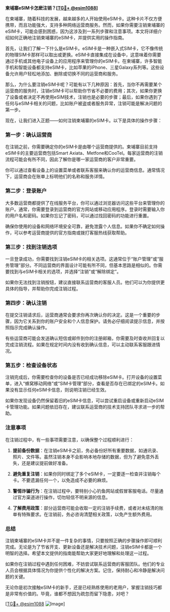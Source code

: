 **柬埔寨eSIM卡怎麽注销？[[TG💪+ @esim1088](https://t.me/s/esim1088)]**

在柬埔寨，随着科技的发展，越来越多的人开始使用eSIM卡。这种卡片不仅方便携带，而且功能强大，支持多种网络运营商服务。然而，如果你需要注销柬埔寨的eSIM卡，可能会感到困惑，因为这涉及到一系列步骤和注意事项。本文将详细介绍如何正确地注销柬埔寨的eSIM卡，并提供实用的操作指南。

首先，让我们了解一下什么是eSIM卡。eSIM卡是一种嵌入式SIM卡，它不像传统的物理SIM卡那样可以取出或更换。eSIM卡直接集成在设备中，这意味着你需要通过手机或其他电子设备上的应用程序来管理你的eSIM卡。在柬埔寨，许多智能手机和智能设备都支持eSIM卡，比如苹果的iPhone、三星Galaxy系列等。这些设备允许用户轻松地添加、删除或切换不同的运营商和服务。

那么，为什么要注销eSIM卡呢？可能有以下几种原因：首先，当你不再需要某个运营商的服务时，注销eSIM卡可以帮助你节省不必要的费用；其次，如果你更换了设备或者决定不再使用eSIM技术，注销也是必要的步骤；最后，如果你遇到了任何与eSIM卡相关的问题，比如账户被盗或者服务异常，注销可能是解决问题的第一步。

现在，让我们进入正题——如何注销柬埔寨的eSIM卡。以下是具体的操作步骤：

### **第一步：确认运营商**
在注销之前，你需要确定你的eSIM卡是由哪个运营商提供的。柬埔寨目前支持eSIM卡的主要运营商包括Smart Axiata、Metfone和CooTel。每家运营商的注销流程可能会有所不同，因此了解你是哪一家运营商的客户非常重要。

你可以通过查看设备上的设置菜单或者联系客服来确认你的运营商信息。通常情况下，运营商会在账单上标明他们的名称和服务详情。

### **第二步：登录账户**
大多数运营商都提供了在线服务平台，你可以通过浏览器访问这些平台来管理你的账户。通常，你需要登录到运营商的官方网站或移动应用程序。登录时需要输入你的用户名和密码。如果你忘记了密码，可以通过找回密码的功能进行重置。

确保你使用的设备和网络环境安全可靠，避免泄露个人信息。如果你不确定如何操作，可以参考运营商提供的官方指南或拨打客服热线获取帮助。

### **第三步：找到注销选项**
一旦登录成功，你需要找到注销eSIM卡的相关选项。这通常位于“账户管理”或“服务管理”部分。不同运营商的界面设计可能有所不同，但基本思路是相似的。你需要找到与eSIM卡相关的选项，并选择“注销”或“解除绑定”。

如果你无法找到注销按钮，建议直接联系运营商的客服人员。他们可以为你提供更具体的指导，并帮助你完成注销过程。

### **第四步：确认注销**
在提交注销请求后，运营商通常会要求你再次确认你的决定。这是一个重要的步骤，因为它关系到你的账户安全和个人信息保护。请务必仔细阅读提示信息，并按照指示完成确认操作。

有些运营商可能会发送确认短信或邮件到你的注册邮箱，你需要及时查收并回复以完成注销流程。如果在规定时间内没有收到确认信息，可以主动联系客服跟进情况。

### **第五步：检查设备状态**
注销完成后，你需要检查你的设备是否已经成功移除eSIM卡。打开设备的设置菜单，进入“蜂窝移动网络”或“SIM卡管理”部分，查看是否存在已绑定的eSIM卡。如果没有显示任何eSIM卡信息，则说明注销已经生效。

如果你发现设备仍然保留着旧的eSIM卡信息，可以尝试重启设备或重新启动eSIM卡管理功能。如果问题依旧存在，建议联系运营商的技术支持团队寻求进一步的帮助。

### **注意事项**
在注销过程中，有一些事项需要注意，以确保整个过程顺利进行：

1. **提前备份数据**：在注销eSIM卡之前，务必备份好所有重要数据，如通讯录、照片、文件等。虽然注销本身不会影响本地存储的数据，但为了避免意外丢失，还是建议提前做好准备。
   
2. **避免重复注销**：如果你同时绑定了多个eSIM卡，一定要逐一检查并注销每个卡。不要遗漏任何一个，以免造成不必要的麻烦。

3. **警惕诈骗行为**：在注销过程中，要特别小心钓鱼网站或假冒客服电话。尽量通过官方渠道进行操作，切勿轻信不明来源的信息。

4. **了解费用政策**：部分运营商可能会收取一定的注销手续费，或者对未结清的账单有特殊要求。在注销前，务必咨询清楚相关政策，以免产生额外费用。

### **总结**
注销柬埔寨的eSIM卡并不是一件复杂的事情，只要按照正确的步骤操作即可顺利完成。无论是为了节省开支、更新设备还是解决技术问题，注销eSIM卡都是一个明智的选择。希望本文提供的指南能帮助大家更好地理解和处理这一过程。

如果你在注销过程中遇到任何困难，不妨尝试联系运营商的客服团队。他们的专业人员会根据具体情况为你提供个性化的解决方案。记住，保持耐心和冷静是解决问题的关键。

无论你是初次接触eSIM卡的新手，还是已经熟练使用的老用户，掌握注销技巧都是非常有价值的。毕竟，谁都不想因为疏忽而留下隐患，对吧？

[[TG💪+ @esim1088](https://t.me/s/esim1088) ![Image](https://i.postimg.cc/4NQfJmqS/Snipaste-2025-05-13-00-14-12.png)]